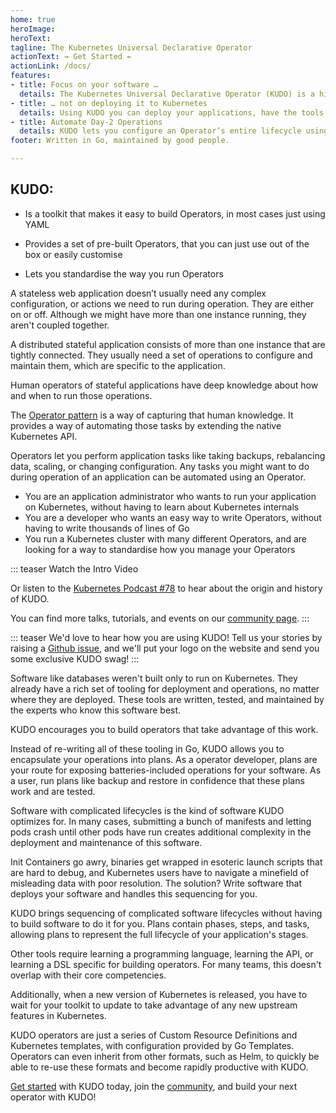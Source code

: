```yaml
---
home: true
heroImage:
heroText:
tagline: The Kubernetes Universal Declarative Operator
actionText: ⇝ Get Started ⇜
actionLink: /docs/
features:
- title: Focus on your software …
  details: The Kubernetes Universal Declarative Operator (KUDO) is a highly productive toolkit for writing Kubernetes Operators.
- title: … not on deploying it to Kubernetes
  details: Using KUDO you can deploy your applications, have the tools needed to operate them, and understand how they're behaving – all without a Ph.D. in Kubernetes.
- title: Automate Day-2 Operations
  details: KUDO lets you configure an Operator’s entire lifecycle using a declarative spec, including things like backup/restore. You don’t have to write Go unless you want to.
footer: Written in Go, maintained by good people.

---
```


<SpecialHeader text="What is KUDO" />

## KUDO:

* Is a toolkit that makes it easy to build Operators, in most cases just using YAML

* Provides a set of pre-built Operators, that you can just use out of the box or easily customise

* Lets you standardise the way you run Operators


<SpecialHeader text="What are Operators" />

A stateless web application doesn’t usually need any complex configuration, or actions we need to run during operation. They are either on or off. Although we might have more than one instance running, they aren't coupled together.

A distributed stateful application consists of more than one instance that are tightly connected. They usually need a set of operations to configure and maintain them, which are specific to the application.

Human operators of stateful applications have deep knowledge about how and when to run those operations.

The [Operator pattern](https://https://kubernetes.io/docs/concepts/extend-kubernetes/operator/) is a way of capturing that human knowledge. It provides a way of automating those tasks by extending the native Kubernetes API.

Operators let you perform application tasks like taking backups, rebalancing data, scaling, or changing configuration. Any tasks you might want to do during operation of an application can be automated using an Operator.

<SpecialHeader text="KUDO is for you if..." />

* You are an application administrator who wants to run your application on Kubernetes, without having to learn about Kubernetes internals
* You are a developer who wants an easy way to write Operators, without having to write thousands of lines of Go
* You run a Kubernetes cluster with many different Operators, and are looking for a way to standardise how you manage your Operators

::: teaser Watch the Intro Video

<EmbeddedVideo url="https://www.youtube.com/embed/j2A8vl0m2hs" />

Or listen to the [Kubernetes Podcast #78](https://kubernetespodcast.com/episode/078-kudo/) to hear about the origin and history of KUDO.

You can find more talks, tutorials, and events on our [community page](community/README.md#community-content).
:::

<SpecialHeader text="User Stories" />

<UserStories />

::: teaser We'd love to hear how you are using KUDO!
Tell us your stories by raising a [Github issue](https://github.com/kudobuilder/www/issues/new?&template=user-story.md&title=Please+add+my+story), and we'll put your logo on the website and send you some exclusive KUDO swag!
:::


<SpecialHeader text="There's more to life than Kubernetes" />

Software like databases weren't built only to run on Kubernetes. They already have a rich set of tooling for deployment and operations, no matter where they are deployed. These tools are written, tested, and maintained by the experts who know this software best. 

KUDO encourages you to build operators that take advantage of this work.

Instead of re-writing all of these tooling in Go, KUDO allows you to encapsulate your operations into plans. As a operator developer, plans are your route for exposing batteries-included operations for your software. As a user, run plans like backup and restore in confidence that these plans work and are tested. 

<SpecialHeader text="Complicated lifecycle? Keep it simple" />

Software with complicated lifecycles is the kind of software KUDO optimizes for. In many cases, submitting a bunch of manifests and letting pods crash until other pods have run creates additional complexity in the deployment and maintenance of this software.

Init Containers go awry, binaries get wrapped in esoteric launch scripts that are hard to debug, and Kubernetes users have to navigate a minefield of misleading data with poor resolution. The solution? Write software that deploys your software and handles this sequencing for you.

KUDO brings sequencing of complicated software lifecycles without having to build software to do it for you. Plans contain phases, steps, and tasks, allowing plans to represent the full lifecycle of your application's stages.

 <SpecialHeader text="Just Kubernetes" />

Other tools require learning a programming language, learning the API, or learning a DSL specific for building operators. For many teams, this doesn't overlap with their core competencies.

Additionally, when a new version of Kubernetes is released, you have to wait for your toolkit to update to take advantage of any new upstream features in Kubernetes.

KUDO operators are just a series of Custom Resource Definitions and Kubernetes templates, with configuration provided by Go Templates. Operators can even inherit from other formats, such as Helm, to quickly be able to re-use these formats and become rapidly productive with KUDO.

[Get started](docs/README.md) with KUDO today, join the [community](community/README.md), and
build your next operator with KUDO!
